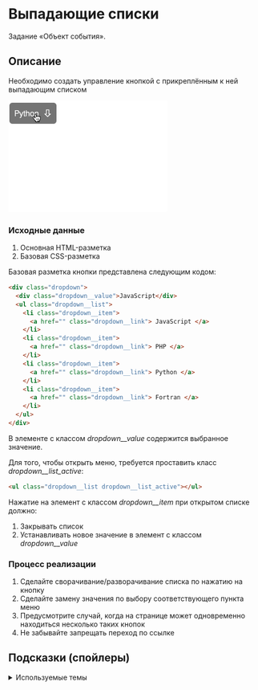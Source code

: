 # Выпадающие списки

Задание «Объект события».

## Описание

Необходимо создать управление кнопкой с прикреплённым к ней выпадающим списком

![Demo](./demo.gif)

### Исходные данные

1. Основная HTML-разметка
2. Базовая CSS-разметка

Базовая разметка кнопки представлена следующим кодом:

```html
<div class="dropdown">
  <div class="dropdown__value">JavaScript</div>
  <ul class="dropdown__list">
    <li class="dropdown__item">
      <a href="" class="dropdown__link"> JavaScript </a>
    </li>
    <li class="dropdown__item">
      <a href="" class="dropdown__link"> PHP </a>
    </li>
    <li class="dropdown__item">
      <a href="" class="dropdown__link"> Python </a>
    </li>
    <li class="dropdown__item">
      <a href="" class="dropdown__link"> Fortran </a>
    </li>
  </ul>
</div>
```

В элементе с классом _dropdown\_\_value_ содержится выбранное значение.

Для того, чтобы открыть меню, требуется проставить класс _dropdown\_\_list_active_:

```html
<ul class="dropdown__list dropdown__list_active"></ul>
```

Нажатие на элемент с классом _dropdown\_\_item_ при открытом списке должно:

1. Закрывать список
2. Устанавливать новое значение в элемент с классом _dropdown\_\_value_

### Процесс реализации

1. Сделайте сворачивание/разворачивание списка по нажатию на кнопку
2. Сделайте замену значения по выбору соответствующего пункта меню
3. Предусмотрите случай, когда на странице может одновременно находиться несколько
   таких кнопок
4. Не забывайте запрещать переход по ссылке

## Подсказки (спойлеры)

<details>
<summary>Используемые темы</summary>

1. Событие _click_, метод _addEventListener_, обработчик события
2. Свойство _textContent_
3. Метод Array.from() или оператор распространения (spread, «...») для удобной
   навигации по найденным элементам
4. Метод _closest_

</details>
